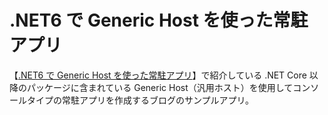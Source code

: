 # .NET6 で Generic Host を使った常駐アプリ

【[.NET6 で Generic Host を使った常駐アプリ](https://elf-mission.net/programming/dot-net/generic-host-with-dot-net6/)】で紹介している .NET Core 以降のパッケージに含まれている Generic Host（汎用ホスト）を使用してコンソールタイプの常駐アプリを作成するブログのサンプルアプリ。
